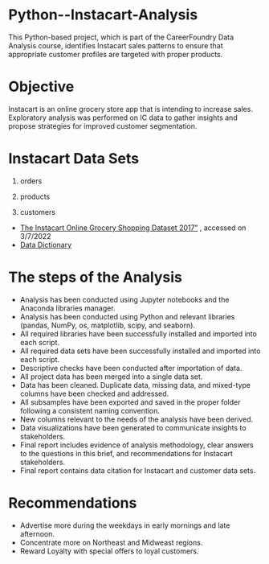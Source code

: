 # Python--Instacart-Analysis 
This Python-based project, which is part of the CareerFoundry Data Analysis course, identifies Instacart sales patterns to ensure that appropriate customer profiles are targeted with proper products.

# Objective
Instacart is an online grocery store app that is intending to increase sales. Exploratory analysis was performed on IC data to gather insights and propose strategies for improved customer segmentation.

# Instacart Data Sets
  1. orders
   
  1. products
  
  1. customers
- [The Instacart Online Grocery Shopping Dataset 2017”](https://www.instacart.com/datasets/grocery-shopping-2017)   , accessed on 3/7/2022
- [Data Dictionary](https://gist.github.com/jeremystan/c3b39d947d9b88b3ccff3147dbcf6c6b)

# The steps of the Analysis 

- Analysis has been conducted using Jupyter notebooks and the Anaconda libraries manager.
- Analysis has been conducted using Python and relevant libraries (pandas, NumPy, os, matplotlib, scipy, and seaborn).
- All required libraries have been successfully installed and imported into each script.
- All required data sets have been successfully installed and imported into each script.
- Descriptive checks have been conducted after importation of data.
- All project data has been merged into a single data set.
- Data has been cleaned. Duplicate data, missing data, and mixed-type columns have been checked and addressed.
- All subsamples have been exported and saved in the proper folder following a consistent naming convention.
- New columns relevant to the needs of the analysis have been derived.
- Data visualizations have been generated to communicate insights to stakeholders. 
- Final report includes evidence of analysis methodology, clear answers to the questions in this brief, and recommendations for Instacart stakeholders.
- Final report contains data citation for Instacart and customer data sets.

# Recommendations 

- Advertise more during the weekdays in early mornings and late afternoon.
- Concentrate more on Northeast and Midweast regions.
- Reward Loyalty with special offers to loyal customers.
